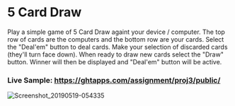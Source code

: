 <h1>5 Card Draw</h1>
<p>Play a simple game of 5 Card Draw againt your device / computer. The top row of cards are the computers and the bottom row are your cards. Select the "Deal'em" button to deal cards. Make your selection of discarded cards (they'll turn face down). When ready to draw new cards select the "Draw" button. Winner will then be displayed and "Deal'em" button will be active.</p>
<p><h3>Live Sample: <a href="https://ghtapps.com/assignment/proj3/public/">https://ghtapps.com/assignment/proj3/public/</a></h3></p>

![Screenshot_20190519-054335](https://user-images.githubusercontent.com/7830915/57981127-2a006f80-79f9-11e9-9e09-d0774b2804ad.png)

